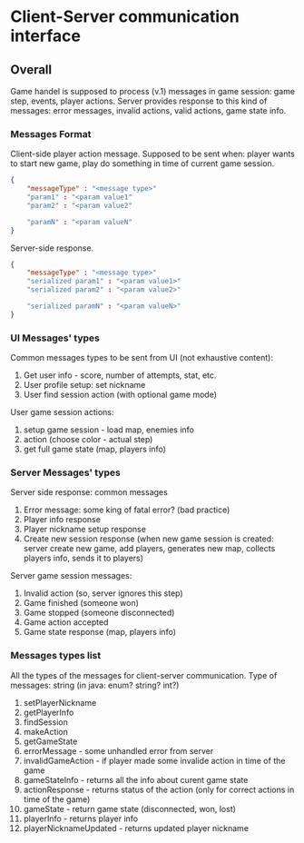 # Client-Server communication interface

## Overall

Game handel is supposed to process (v.1) messages in game session:
game step, events, player actions. Server provides response to this kind
of messages: error messages, invalid actions, valid actions, game state info.

### Messages Format

Client-side player action message. 
Supposed to be sent when: player wants to start new game,
play do something in time of current game session.

```json
{
    "messageType" : "<message type>"
    "param1" : "<param value1"
    "param2" : "<param value2"

    "paramN" : "<param valueN"
}
```

Server-side response.

```json
{
    "messageType" : "<message type>"
    "serialized param1" : "<param value1>"
    "serialized param2" : "<param value2>"

    "serialized paramN" : "<param valueN>"
}
```

### UI Messages' types

Common messages types to be sent from UI (not exhaustive content):

1. Get user info - score, number of attempts, stat, etc.
2. User profile setup: set nickname
3. User find session action  (with optional game mode)

User game session actions:

1. setup game session - load map, enemies info
2. action (choose color - actual step)
3. get full game state (map, players info)

### Server Messages' types
   
Server side response: common messages

1. Error message: some king of fatal error? (bad practice)
2. Player info response
3. Player nickname setup response
4. Create new session response (when new game session is created: server create new game, 
   add players, generates new map, collects players info, sends it to players)

Server game session messages:

1. Invalid action (so, server ignores this step)
2. Game finished (someone won)
3. Game stopped (someone disconnected)
4. Game action accepted
5. Game state response (map, players info)

### Messages types list

All the types of the messages for client-server communication.
Type of messages: string (in java: enum? string? int?)

1.  setPlayerNickname 
2.  getPlayerInfo
3.  findSession
4.  makeAction
5.  getGameState
6.  errorMessage - some unhandled error from server
7.  invalidGameAction - if player made some invalide action in time of the game
8.  gameStateInfo - returns all the info about curent game state
9.  actionResponse - returns status of the action (only for correct actions in time of the game)
10. gameState - return game state (disconnected, won, lost)
10. playerInfo - returns player info
11. playerNicknameUpdated - returns updated player nickname





